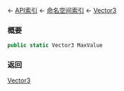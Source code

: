 ← [API索引](Api-Index) ← [命名空间索引](Namespace-Index) ← [Vector3](VRageMath.Vector3)

### 概要

```csharp
public static Vector3 MaxValue
```

### 返回

[Vector3](VRageMath.Vector3)

